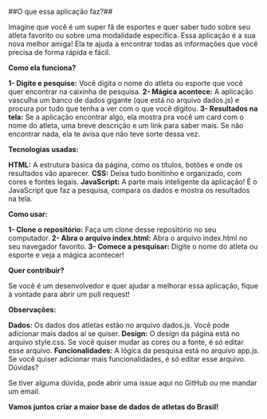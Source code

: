 ##O que essa aplicação faz?##

Imagine que você é um super fã de esportes e quer saber tudo sobre seu atleta favorito ou sobre uma modalidade específica. Essa aplicação é a sua nova melhor amiga! Ela te ajuda a encontrar todas as informações que você precisa de forma rápida e fácil.

**Como ela funciona?**

 **1- Digite e pesquise:** Você digita o nome do atleta ou esporte que você quer encontrar na caixinha de pesquisa.
 **2- Mágica acontece:** A aplicação vasculha um banco de dados gigante (que está no arquivo dados.js) e procura por tudo que tenha a ver com o que você digitou.
 **3- Resultados na tela:** Se a aplicação encontrar algo, ela mostra pra você um card com o nome do atleta, uma breve descrição e um link para saber mais. Se não encontrar nada, ela te avisa que não teve sorte dessa vez.

**Tecnologias usadas:**

**HTML:** A estrutura básica da página, como os títulos, botões e onde os resultados vão aparecer.
**CSS:** Deixa tudo bonitinho e organizado, com cores e fontes legais.
**JavaScript:** A parte mais inteligente da aplicação! É o JavaScript que faz a pesquisa, compara os dados e mostra os resultados na tela.

**Como usar:**

 **1- Clone o repositório:** Faça um clone desse repositório no seu computador.
 **2- Abra o arquivo index.html:** Abra o arquivo index.html no seu navegador favorito.
 **3- Comece a pesquisar:** Digite o nome do atleta ou esporte e veja a mágica acontecer!

**Quer contribuir?**

Se você é um desenvolvedor e quer ajudar a melhorar essa aplicação, fique à vontade para abrir um pull request!

**Observações:**

**Dados:** Os dados dos atletas estão no arquivo dados.js. Você pode adicionar mais dados aí se quiser.
**Design:** O design da página está no arquivo style.css. Se você quiser mudar as cores ou a fonte, é só editar esse arquivo.
**Funcionalidades:** A lógica da pesquisa está no arquivo app.js. Se você quiser adicionar mais funcionalidades, é só editar esse arquivo.
Dúvidas?

Se tiver alguma dúvida, pode abrir uma issue aqui no GitHub ou me mandar um email.

**Vamos juntos criar a maior base de dados de atletas do Brasil!**
